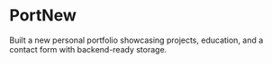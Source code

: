 # PortNew
Built a  new personal portfolio showcasing projects, education, and a contact form with backend-ready storage.
